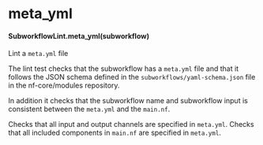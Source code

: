 # meta_yml

#### SubworkflowLint.meta_yml(subworkflow)

Lint a `meta.yml` file

The lint test checks that the subworkflow has
a `meta.yml` file and that it follows the
JSON schema defined in the `subworkflows/yaml-schema.json`
file in the nf-core/modules repository.

In addition it checks that the subworkflow name
and subworkflow input is consistent between the
`meta.yml` and the `main.nf`.

Checks that all input and output channels are specified in `meta.yml`.
Checks that all included components in `main.nf` are specified in `meta.yml`.
